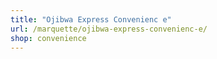 ```yaml
---
title: "Ojibwa Express Convenienc e"
url: /marquette/ojibwa-express-convenienc-e/
shop: convenience
---
```

